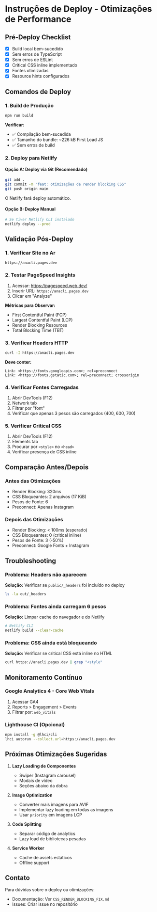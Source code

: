 # Instruções de Deploy - Otimizações de Performance

## Pré-Deploy Checklist

- [x] Build local bem-sucedido
- [x] Sem erros de TypeScript
- [x] Sem erros de ESLint
- [x] Critical CSS inline implementado
- [x] Fontes otimizadas
- [x] Resource hints configurados

## Comandos de Deploy

### 1. Build de Produção
```bash
npm run build
```

**Verificar:**
- ✅ Compilação bem-sucedida
- ✅ Tamanho do bundle: ~226 kB First Load JS
- ✅ Sem erros de build

### 2. Deploy para Netlify

#### Opção A: Deploy via Git (Recomendado)
```bash
git add .
git commit -m "feat: otimizações de render blocking CSS"
git push origin main
```

O Netlify fará deploy automático.

#### Opção B: Deploy Manual
```bash
# Se tiver Netlify CLI instalado
netlify deploy --prod
```

## Validação Pós-Deploy

### 1. Verificar Site no Ar
```
https://anacli.pages.dev
```

### 2. Testar PageSpeed Insights
1. Acessar: https://pagespeed.web.dev/
2. Inserir URL: `https://anacli.pages.dev`
3. Clicar em "Analyze"

**Métricas para Observar:**
- First Contentful Paint (FCP)
- Largest Contentful Paint (LCP)
- Render Blocking Resources
- Total Blocking Time (TBT)

### 3. Verificar Headers HTTP
```bash
curl -I https://anacli.pages.dev
```

**Deve conter:**
```
Link: <https://fonts.googleapis.com>; rel=preconnect
Link: <https://fonts.gstatic.com>; rel=preconnect; crossorigin
```

### 4. Verificar Fontes Carregadas
1. Abrir DevTools (F12)
2. Network tab
3. Filtrar por "font"
4. Verificar que apenas 3 pesos são carregados (400, 600, 700)

### 5. Verificar Critical CSS
1. Abrir DevTools (F12)
2. Elements tab
3. Procurar por `<style>` no `<head>`
4. Verificar presença de CSS inline

## Comparação Antes/Depois

### Antes das Otimizações
- Render Blocking: 320ms
- CSS Bloqueantes: 2 arquivos (17 KiB)
- Pesos de Fonte: 6
- Preconnect: Apenas Instagram

### Depois das Otimizações
- Render Blocking: < 100ms (esperado)
- CSS Bloqueantes: 0 (critical inline)
- Pesos de Fonte: 3 (-50%)
- Preconnect: Google Fonts + Instagram

## Troubleshooting

### Problema: Headers não aparecem
**Solução:** Verificar se `public/_headers` foi incluído no deploy
```bash
ls -la out/_headers
```

### Problema: Fontes ainda carregam 6 pesos
**Solução:** Limpar cache do navegador e do Netlify
```bash
# Netlify CLI
netlify build --clear-cache
```

### Problema: CSS ainda está bloqueando
**Solução:** Verificar se critical CSS está inline no HTML
```bash
curl https://anacli.pages.dev | grep "<style"
```

## Monitoramento Contínuo

### Google Analytics 4 - Core Web Vitals
1. Acessar GA4
2. Reports > Engagement > Events
3. Filtrar por: `web_vitals`

### Lighthouse CI (Opcional)
```bash
npm install -g @lhci/cli
lhci autorun --collect.url=https://anacli.pages.dev
```

## Próximas Otimizações Sugeridas

1. **Lazy Loading de Componentes**
   - Swiper (Instagram carousel)
   - Modais de vídeo
   - Seções abaixo da dobra

2. **Image Optimization**
   - Converter mais imagens para AVIF
   - Implementar lazy loading em todas as imagens
   - Usar `priority` em imagens LCP

3. **Code Splitting**
   - Separar código de analytics
   - Lazy load de bibliotecas pesadas

4. **Service Worker**
   - Cache de assets estáticos
   - Offline support

## Contato

Para dúvidas sobre o deploy ou otimizações:
- Documentação: Ver `CSS_RENDER_BLOCKING_FIX.md`
- Issues: Criar issue no repositório
